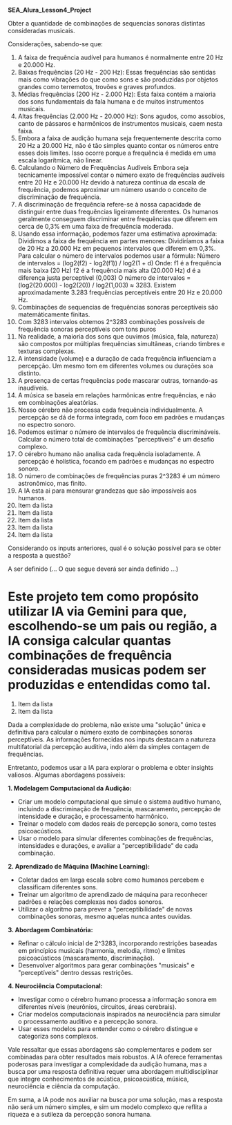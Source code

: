 **SEA_Alura_Lesson4_Project**

Obter a quantidade de combinações de sequencias sonoras distintas consideradas musicais.

Considerações, sabendo-se que:

1.   A faixa de frequência audível para humanos é normalmente entre 20 Hz e 20.000 Hz.
2.   Baixas frequências (20 Hz - 200 Hz): Essas frequências são sentidas mais como vibrações do que como sons e são produzidas por objetos grandes como terremotos, trovões e graves profundos.
3.   Médias frequências (200 Hz - 2.000 Hz): Esta faixa contém a maioria dos sons fundamentais da fala humana e de muitos instrumentos musicais.
4.   Altas frequências (2.000 Hz - 20.000 Hz): Sons agudos, como assobios, canto de pássaros e harmônicos de instrumentos musicais, caem nesta faixa.
5.   Embora a faixa de audição humana seja frequentemente descrita como 20 Hz a 20.000 Hz, não é tão simples quanto contar os números entre esses dois limites. Isso ocorre porque a frequência é medida em uma escala logarítmica, não linear.
6.   Calculando o Número de Frequências Audíveis Embora seja tecnicamente impossível contar o número exato de frequências audíveis entre 20 Hz e 20.000 Hz devido à natureza contínua da escala de frequência, podemos aproximar um número usando o conceito de discriminação de frequência.
7.   A discriminação de frequência refere-se à nossa capacidade de distinguir entre duas frequências ligeiramente diferentes. Os humanos geralmente conseguem discriminar entre frequências que diferem em cerca de 0,3% em uma faixa de frequência moderada.
8.   Usando essa informação, podemos fazer uma estimativa aproximada: Dividimos a faixa de frequência em partes menores: Dividiríamos a faixa de 20 Hz a 20.000 Hz em pequenos intervalos que diferem em 0,3%.
Para calcular o número de intervalos podemos usar a fórmula:
Número de intervalos = (log2(f2) - log2(f1)) / log2(1 + d)
Onde: f1 é a frequência mais baixa (20 Hz)
f2 é a frequência mais alta (20.000 Hz)
d é a diferença justa perceptível (0,003)
O número de intervalos = (log2(20.000) - log2(20)) / log2(1,003) ≈ 3283.
Existem aproximadamente 3.283 frequências perceptíveis entre 20 Hz e 20.000 Hz. 
9.   Combinações de sequencias de frequências sonoras perceptíveis são matemáticamente finitas.
10.   Com 3283 intervalos obtemos 2^3283 combinações possíveis de frequência sonoras perceptíveis com tons puros
11.   Na realidade, a maioria dos sons que ouvimos (música, fala, natureza) são compostos por múltiplas frequências simultâneas, criando timbres e texturas complexas.
12.   A intensidade (volume) e a duração de cada frequência influenciam a percepção. Um mesmo tom em diferentes volumes ou durações soa distinto.
13.   A presença de certas frequências pode mascarar outras, tornando-as inaudíveis.
14.   A música se baseia em relações harmônicas entre frequências, e não em combinações aleatórias.
15.   Nosso cérebro não processa cada frequência individualmente. A percepção se dá de forma integrada, com foco em padrões e mudanças no espectro sonoro.
16.   Podemos estimar o número de intervalos de frequência discrimináveis. Calcular o número total de combinações "perceptíveis" é um desafio complexo.
17.   O cérebro humano não analisa cada frequência isoladamente. A percepção é holística, focando em padrões e mudanças no espectro sonoro.
18.   O número de combinações de frequências puras 2^3283 é um número astronômico, mas finito.
19.   A IA esta ai para mensurar grandezas que são impossíveis aos humanos.
20.   Item da lista
21.   Item da lista
22.   Item da lista
23.   Item da lista
24.   Item da lista

Considerando os inputs anteriores, qual é o solução possível para se obter a resposta a questão?

A ser definido (... O que segue deverá ser ainda definido ...)
# Este projeto tem como propósito utilizar IA via Gemini para que, escolhendo-se um pais ou região, a IA consiga calcular quantas combinações de frequência consideradas musicas podem ser produzidas e entendidas como tal.

1.   Item da lista
2.   Item da lista

Dada a complexidade do problema, não existe uma "solução" única e definitiva para calcular o número exato de combinações sonoras perceptíveis. As informações fornecidas nos inputs destacam a natureza multifatorial da percepção auditiva, indo além da simples contagem de frequências.

Entretanto, podemos usar a IA para explorar o problema e obter insights valiosos. Algumas abordagens possíveis:

**1. Modelagem Computacional da Audição:**

* Criar um modelo computacional que simule o sistema auditivo humano, incluindo a discriminação de frequência, mascaramento, percepção de intensidade e duração, e processamento harmônico.
* Treinar o modelo com dados reais de percepção sonora, como testes psicoacústicos.
* Usar o modelo para simular diferentes combinações de frequências, intensidades e durações, e avaliar a "perceptibilidade" de cada combinação.

**2. Aprendizado de Máquina (Machine Learning):**

* Coletar dados em larga escala sobre como humanos percebem e classificam diferentes sons.
* Treinar um algoritmo de aprendizado de máquina para reconhecer padrões e relações complexas nos dados sonoros.
* Utilizar o algoritmo para prever a "perceptibilidade" de novas combinações sonoras, mesmo aquelas nunca antes ouvidas.

**3. Abordagem Combinatória:**

* Refinar o cálculo inicial de 2^3283, incorporando restrições baseadas em princípios musicais (harmonia, melodia, ritmo) e limites psicoacústicos (mascaramento, discriminação).
* Desenvolver algoritmos para gerar combinações "musicais" e "perceptíveis" dentro dessas restrições.

**4. Neurociência Computacional:**

* Investigar como o cérebro humano processa a informação sonora em diferentes níveis (neurônios, circuitos, áreas cerebrais).
* Criar modelos computacionais inspirados na neurociência para simular o processamento auditivo e a percepção sonora.
* Usar esses modelos para entender como o cérebro distingue e categoriza sons complexos.

Vale ressaltar que essas abordagens são complementares e podem ser combinadas para obter resultados mais robustos. A IA oferece ferramentas poderosas para investigar a complexidade da audição humana, mas a busca por uma resposta definitiva requer uma abordagem multidisciplinar que integre conhecimentos de acústica, psicoacústica, música, neurociência e ciência da computação.

Em suma, a IA pode nos auxiliar na busca por uma solução, mas a resposta não será um número simples, e sim um modelo complexo que reflita a riqueza e a sutileza da percepção sonora humana. 
